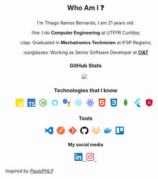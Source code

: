 ## <center> Who Am I :question: </center>

<p align=center>
I'm Thiago Ramos Bernardo, I am 21 years old.
</p>
<p align=center>
:fire: I do <b>Computer Engineering</b> at UTFPR Curitiba;
</p>
<p align=center>
:clap: Graduated in <b>Mechatronics Technicien</b> at IFSP Registro;
</p>
<p align=center>
:sunglasses: Working as Senior Software Developer at <b><a href="https://ciandt.com/us/en-us">CI&T</a></b>
</p>

<h3 align="center">
  GitHub Stats
</h2>

<div align="center">
  <img width="47.7%" src="https://github-readme-stats.vercel.app/api?username=thiagorbernardo&count_private=true&show_icons=true&theme=tokyonight&hide_border=true" />
  &nbsp;
  <!--<img width="40%" src="https://github-readme-stats.vercel.app/api/top-langs/?username=thiagorbernardo&theme=tokyonight&layout=compact&hide=c%2B%2B,Propeller%20Spin&langs_count=5" />-->
</div>

<h3 align="center">
  Technologies that I know
</h3>

<p align=center>
  <img src="assets/technologies/javascript.svg" width="5%" /> &nbsp;
  <img src="assets/technologies/typescript.svg" width="5%"/> &nbsp;
  <img src="assets/technologies/node.svg" width="5%"/> &nbsp;
  <img src="assets/technologies/alexa.png" width="5%"/> &nbsp;
  <img src="assets/technologies/google_assistant.png" width="5%"/> &nbsp;
  <img src="assets/technologies/react.svg" width="5%"/> &nbsp;
  <img src="assets/technologies/native.svg" width="5%"/> &nbsp;
  <img src="assets/technologies/html.svg" width="5%"/> &nbsp;
  <img src="assets/technologies/css.svg" width="5%"/> &nbsp;
  <img src="assets/technologies/mongodb.svg" width="5%"/> &nbsp;
  <img src="assets/technologies/flutter.png" width="5%"/> &nbsp;
  <img src="assets/technologies/angular.png" width="5%"/> &nbsp;
</p>

<h3 align="center">
  Tools
</h3>

<p align=center>
  <img src="assets/tools/vscode.svg" width="5%" /> &nbsp;
  <img src="assets/tools/postman.svg" width="5%" /> &nbsp;
  <img src="assets/tools/git.svg" width="5%" /> &nbsp;
  <img src="assets/tools/github.svg" width="5%" /> &nbsp;
  <img src="assets/tools/gitlab.svg" width="5%" /> &nbsp;
  <img src="assets/tools/docker.svg" width="5%" /> &nbsp;
  <img src="assets/tools/trello.svg" width="5%" /> &nbsp;
</p>

<h4 align="center">
  My social media
</h4>

<p align=center>
  <a
    href="https://www.linkedin.com/in/thiagorbernardo/" 
  >
    <img src="assets/social/linkedin.svg" width="5%" /> &nbsp;
  </a>
  <a
    href="https://www.instagram.com/thiagorbernardo" 
  >
  <img src="assets/social/instagram.svg" width="5%" /> &nbsp;
  </a>
</p>

<h6>Inspired by <a href="https://github.com/PauloPHLP">PauloPHLP</a> </h6>
